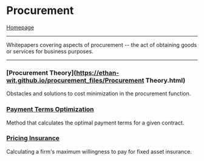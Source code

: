 # Procurement
[Homepage](https://ethan-wit.github.io)

---

Whitepapers covering aspects of procurement -- the act of obtaining goods or services for business purposes.

---

### [Procurement Theory](https://ethan-wit.github.io/procurement_files/Procurement Theory.html)

Obstacles and solutions to cost minimization in the procurement function.

### [Payment Terms Optimization](https://ethan-wit.github.io/procurement_files/PTOM.html)

Method that calculates the optimal payment terms for a given contract.

### [Pricing Insurance](https://ethan-wit.github.io/procurement_files/Pricing_Insurance.html)

Calculating a firm's maximum willingness to pay for fixed asset insurance.

